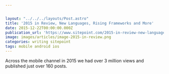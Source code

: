 ```yaml
---


layout: "../../../layouts/Post.astro"
title: '2015 in Review, New Languages, Rising Frameworks and More'
date: 2015-12-22T00:00:00.000Z
publication_url: 'https://www.sitepoint.com/2015-in-review-new-languages-rising-frameworks-and-more/'
image: images/articles/image-2015-in-review.png
categories: writing sitepoint
tags: mobile android ios
---
```


Across the mobile channel in 2015 we had over 3 million views and published just over 160 posts.
